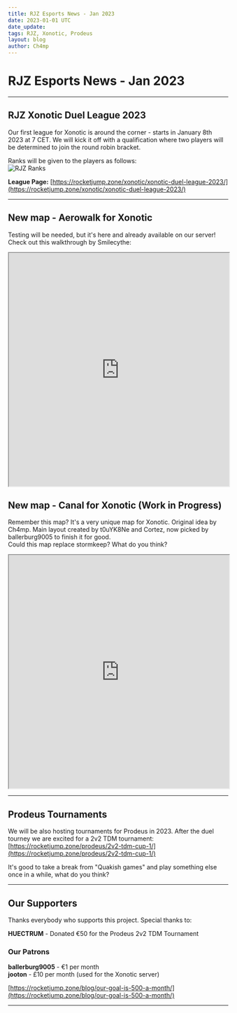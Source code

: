 ```yaml
---
title: RJZ Esports News - Jan 2023
date: 2023-01-01 UTC
date_update:
tags: RJZ, Xonotic, Prodeus
layout: blog
author: Ch4mp
---
```


<h1 class="w3-center">RJZ Esports News - Jan 2023</h1>

<hr>


## RJZ Xonotic Duel League 2023

Our first league for Xonotic is around the corner - starts in January 8th 2023 at 7 CET. We will kick it off with a qualification where two players will be determined to join the round robin bracket.

Ranks will be given to the players as follows:  
![RJZ Ranks](../../images/xonotic/rjz-ranks.png)


**League Page:**
[https://rocketjump.zone/xonotic/xonotic-duel-league-2023/](https://rocketjump.zone/xonotic/xonotic-duel-league-2023/)

<hr>


## New map - Aerowalk for Xonotic
Testing will be needed, but it's here and already available on our server! Check out this walkthrough by Smilecythe:
<iframe class="w3-mobile w3-animate-opacity" style="height:533px;width:100%" src="https://www.youtube.com/embed/EXSs2_ASKp0" allow="accelerometer; autoplay; encrypted-media; gyroscope; picture-in-picture" allowfullscreen></iframe>



## New map - Canal for Xonotic (Work in Progress)
Remember this map? It's a very unique map for Xonotic. Original idea by Ch4mp. Main layout created by t0uYK8Ne and Cortez, now picked by ballerburg9005 to finish it for good.  
Could this map replace stormkeep? What do you think?
<iframe class="w3-mobile w3-animate-opacity" style="height:533px;width:100%" src="https://www.youtube.com/embed/fZWkiznP8XU" allow="accelerometer; autoplay; encrypted-media; gyroscope; picture-in-picture" allowfullscreen></iframe>

<hr>


## Prodeus Tournaments
We will be also hosting tournaments for Prodeus in 2023. After the duel tourney we are excited for a 2v2 TDM tournament:  
[https://rocketjump.zone/prodeus/2v2-tdm-cup-1/](https://rocketjump.zone/prodeus/2v2-tdm-cup-1/)


It's good to take a break from "Quakish games" and play something else once in a while, what do you think?
<hr>

## Our Supporters
Thanks everybody who supports this project. Special thanks to:  

**HUECTRUM** - Donated €50 for the Prodeus 2v2 TDM Tournament


### Our Patrons

**ballerburg9005** - €1 per month  
**jooton** - £10 per month (used for the Xonotic server)

[https://rocketjump.zone/blog/our-goal-is-500-a-month/](https://rocketjump.zone/blog/our-goal-is-500-a-month/)

<hr>

